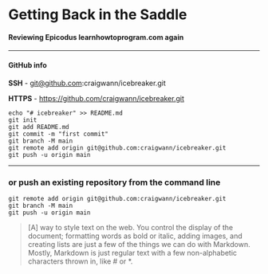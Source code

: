 # Getting Back in the Saddle
#### Reviewing Epicodus learnhowtoprogram.com again
<hr>

#### GitHub info

**SSH** - git@github.com:craigwann/icebreaker.git

**HTTPS** - https://github.com/craigwann/icebreaker.git

```
echo "# icebreaker" >> README.md
git init
git add README.md
git commit -m "first commit"
git branch -M main
git remote add origin git@github.com:craigwann/icebreaker.git
git push -u origin main
```
<hr>
<h3>or push an existing repository from the command line</h3>

```
git remote add origin git@github.com:craigwann/icebreaker.git
git branch -M main
git push -u origin main
```

>[A] way to style text on the web. You control the display of the document; formatting words as bold or italic, adding images, and creating lists are just a few of the things we can do with Markdown. Mostly, Markdown is just regular text with a few non-alphabetic characters thrown in, like # or *.